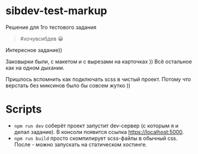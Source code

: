 # sibdev-test-markup

Решение для 1го тестового задания

> #хочувсибдев 😀


Интересное задание))

Заковырки были, с макетом и с вырезами на карточках )) Всё остальное как на одном дыхании.

Пришлось вспомнить как подключать scss в чистый проект. Потому что верстать без миксинов было бы совсем жутко ))

# Scripts

- `npm run dev` соберёт проект запустит dev-сервер (с которым я и делал задание). В консоли появится ссылка [https://localhost:5000](https://localhost:5000).
- `npm run build` просто скомпилирует scss-файлы в обычный css. После - можно запускать на статическом хостинге.

